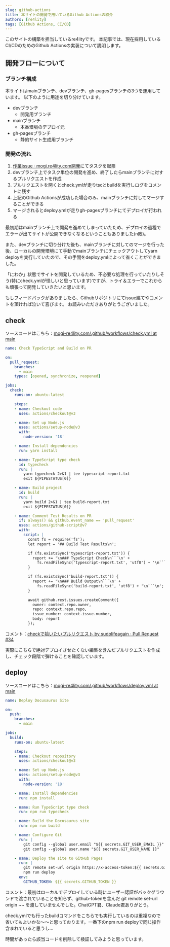 ```yaml
---
slug: github-actions
title: 本サイトの開発で用いているGithub Actionsの紹介
authors: [re4lity]
tags: [Github Actions, CI/CD]
---
```

このサイトの構築を担当しているre4lityです。
本記事では、現在採用しているCI/CDのためのGithub Actionsの実装について説明します。
<!-- truncate -->

## 開発フローについて

### ブランチ構成

本サイトはmainブランチ、devブランチ、gh-pagesブランチの3つを運用しています。
以下のように用途を切り分けています。

- devブランチ
  - 開発用ブランチ
- mainブランチ
  - 本番環境のデプロイ元
- gh-pagesブランチ
  - 静的サイト生成用ブランチ

### 開発の流れ

1. [作業issue · mogi.re4lity.com開発](https://github.com/orgs/All-Japan-Model-United-Nations/projects/4)にてタスクを起票
2. devブランチ上でタスク単位の開発を進め、終了したらmainブランチに対するプルリクエストを作成
3. プルリクエストを開くとcheck.ymlが走りtscとbuildを実行しログをコメントに残す
4. 上記のGithub Actionsが成功した場合のみ、mainブランチに対してマージすることができる
5. マージされるとdeploy.ymlが走りgh-pagesブランチにてデプロイが行われる

最初期はmainブランチ上で開発を進めてしまっていたため、デプロイの過程でエラーが出てサイトが公開できなくなるということもありました(n敗)。

また、devブランチに切り分けた後も、mainブランチに対してのマージを行った後、ローカルの開発環境にて手動でmainブランチにチェックアウトしてyarn deployを実行していたので、その手間をdeploy.ymlによって省くことができました。

「にわか」状態でサイトを開発しているため、不必要な処理を行っていたりしそう(特にcheck.ymlが怪しいと思っています)ですが、トライ＆エラーでこれからも頑張って開発していきたいと思います。

もしフィードバックがありましたら、Githubリポジトリにてissue建てやコメントを頂ければ泣いて喜びます。
お読みいただきありがとうございました。


## check

ソースコードはこちら：[mogi-re4lity.com/.github/workflows/check.yml at main](https://github.com/All-Japan-Model-United-Nations/mogi-re4lity.com/blob/main/.github/workflows/check.yml)

```yml title=".github/workflow/check.yml"
name: Check TypeScript and Build on PR

on:
  pull_request:
    branches:
      - main
    types: [opened, synchronize, reopened]

jobs:
  check:
    runs-on: ubuntu-latest

    steps:
    - name: Checkout code
      uses: actions/checkout@v3

    - name: Set up Node.js
      uses: actions/setup-node@v3
      with:
        node-version: '18'

    - name: Install dependencies
      run: yarn install

    - name: TypeScript type check
      id: typecheck
      run: |
        yarn typecheck 2>&1 | tee typescript-report.txt
        exit ${PIPESTATUS[0]}

    - name: Build project
      id: build
      run: |
        yarn build 2>&1 | tee build-report.txt
        exit ${PIPESTATUS[0]}

    - name: Comment Test Results on PR
      if: always() && github.event_name == 'pull_request'
      uses: actions/github-script@v7
      with:
        script: |
          const fs = require('fs');
          let report = '## Build Test Results\n';

          if (fs.existsSync('typescript-report.txt')) {
            report += '\n### TypeScript Check\n```\n' +
              fs.readFileSync('typescript-report.txt', 'utf8') + '\n```\n';
          }

          if (fs.existsSync('build-report.txt')) {
            report += '\n### Build Output\n```\n' +
              fs.readFileSync('build-report.txt', 'utf8') + '\n```\n';
          }

          await github.rest.issues.createComment({
            owner: context.repo.owner,
            repo: context.repo.repo,
            issue_number: context.issue.number,
            body: report
          });

```

コメント：[checkで拾いたいプルリクエスト by sudolifeagain · Pull Request #34](https://github.com/All-Japan-Model-United-Nations/mogi-re4lity.com/pull/34)

実際にこちらで絶対デプロイさせたくない編集を含んだプルリクエストを作成し、チェック段階で弾けることを確認しています。


## deploy

ソースコードはこちら：[mogi-re4lity.com/.github/workflows/deploy.yml at main](https://github.com/All-Japan-Model-United-Nations/mogi-re4lity.com/blob/main/.github/workflows/deploy.yml)

```yml title=".github/workflow/deploy.yml"
name: Deploy Docusaurus Site

on:
  push:
    branches:
      - main

jobs:
  build:
    runs-on: ubuntu-latest

    steps:
    - name: Checkout repository
      uses: actions/checkout@v3

    - name: Set up Node.js
      uses: actions/setup-node@v3
      with:
        node-version: '18'

    - name: Install dependencies
      run: npm install

    - name: Run TypeScript type check
      run: npm run typecheck

    - name: Build the Docusaurus site
      run: npm run build

    - name: Configure Git
      run: |
        git config --global user.email "${{ secrets.GIT_USER_EMAIL }}"
        git config --global user.name "${{ secrets.GIT_USER_NAME }}"

    - name: Deploy the site to GitHub Pages
      run: |
        git remote set-url origin https://x-access-token:${{ secrets.GITHUB_TOKEN }}@github.com/${{ github.repository }}
        npm run deploy
      env:
        GITHUB_TOKEN: ${{ secrets.GITHUB_TOKEN }}

```

コメント：最初はローカルでデプロイしている時にユーザー認証がバックグラウンドで渡されていることを知らず、github-tokenを含んだ git remote set-url origin ~~ を渡していませんでした。ChatGPT君、Claude君ありがとう。

check.ymlでも行ったbuildコマンドをこちらでも実行しているのは重複なので省いてもよいかな～～と思っております。一番下のnpm run deployで同じ操作含まれていると思うし...

時間があったら該当コードを削除して検証してみようと思っています。